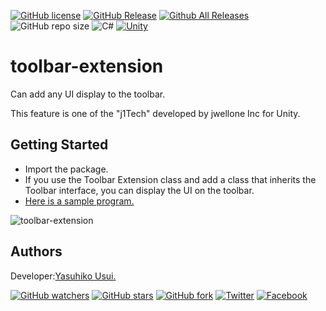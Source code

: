 [![GitHub license](https://img.shields.io/github/license/jwellone/toolbar-extension.svg?style=plastic)](https://github.com/jwellone/toolbar-extension/blob/main/LICENSE)
[![GitHub Release](https://img.shields.io/github/v/release/jwellone/toolbar-extension.svg?style=plastic)](https://GitHub.com/jwellone/toolbar-extension/releases/latest)
[![Github All Releases](https://img.shields.io/github/downloads/jwellone/toolbar-extension/total?color=blue&style=plastic)](https://GitHub.com/jwellone/toolbar-extension/releases)
![GitHub repo size](https://img.shields.io/github/repo-size/jwellone/toolbar-extension?label=size&style=plastic)
![C#](https://img.shields.io/badge/C%23-239120?logo=c-sharp&style=plastic)
[![Unity](https://img.shields.io/badge/Unity-100000?logo=unity&style=plastic)](https://unity.com)


# toolbar-extension
Can add any UI display to the toolbar.

This feature is one of the "j1Tech" developed by jwellone Inc for Unity.


## Getting Started
- Import the package.
- If you use the Toolbar Extension class and add a class that inherits the Toolbar interface, 
  you can display the UI on the toolbar.
- [Here is a sample program.](https://github.com/jwellone/toolbar-extension/blob/main/Assets/jwellone/ToolbarExtension/Sample/Editor/SampleToolbarExtension.cs) 

![toolbar-extension](https://user-images.githubusercontent.com/85072161/127740712-af77af61-f064-441d-88e4-34b1e77c285b.gif)


## Authors
Developer:[Yasuhiko Usui.](https://github.com/UsuiYasuhiko-jw1)


[![GitHub watchers](https://img.shields.io/github/watchers/jwellone/toolbar-extension.svg?style=social&label=Watch)](https://GitHub.com/jwellone/toolbar-extension/watchers/)
[![GitHub stars](https://img.shields.io/github/stars/jwellone/toolbar-extension.svg?style=social&label=Stars)](https://GitHub.com/jwellone/toolbar-extension/stargazers)
[![GitHub fork](https://img.shields.io/github/forks/jwellone/toolbar-extension.svg?style=social&label=Fork)](https://GitHub.com/jwellone/toolbar-extension/network/members)
[![Twitter](https://img.shields.io/twitter/follow/jwellone?label=Twitter&logo=twitter&style=social)](http://twitter.com/jwellone)
[![Facebook](https://img.shields.io/badge/Facebook-1877F2?style=for-the-badge&logo=facebook&logoColor=white&style=plastic)](https://www.facebook.com/jwellone)
